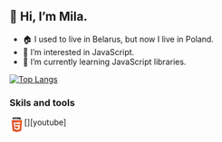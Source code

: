 ## 👋 Hi, I’m Mila.
- 🏠 I used to live in Belarus, but now I live in Poland.
- 👀 I’m interested in JavaScript.
- 🌱 I’m currently learning JavaScript libraries.

[![Top Langs](https://github-readme-stats.vercel.app/api/top-langs/?username=ibizaSunrise&layout=compact)](https://github.com/anuraghazra/github-readme-stats)



### Skils and tools

[<img align="left" alt="HTML5" width="26px" src="https://raw.githubusercontent.com/github/explore/80688e429a7d4ef2fca1e82350fe8e3517d3494d/topics/html/html.png"/>][youtube]





<!---
ibizaSunrise/ibizaSunrise is a ✨ special ✨ repository because its `README.md` (this file) appears on your GitHub profile.
You can click the Preview link to take a look at your changes.
--->
